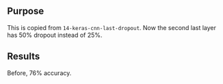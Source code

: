 ## Purpose

This is copied from `14-keras-cnn-last-dropout`. Now the second last layer has
50% dropout instead of 25%.


## Results

Before, 76% accuracy.

```

```
